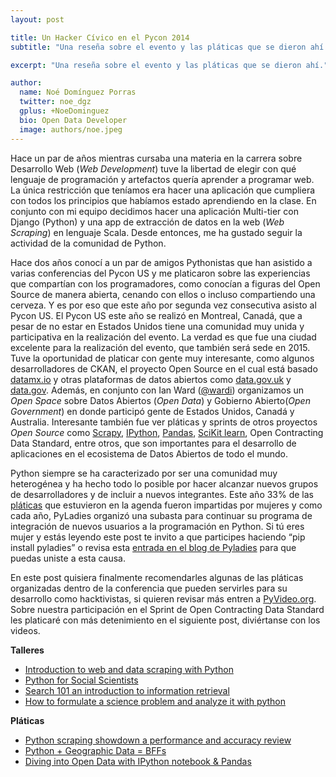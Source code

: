 ```yaml
---
layout: post

title: Un Hacker Cívico en el Pycon 2014
subtitle: "Una reseña sobre el evento y las pláticas que se dieron ahí."

excerpt: "Una reseña sobre el evento y las pláticas que se dieron ahí."

author:
  name: Noé Domínguez Porras
  twitter: noe_dgz
  gplus: +NoeDominguez
  bio: Open Data Developer
  image: authors/noe.jpeg
---
```


Hace un par de años mientras cursaba una materia en la carrera sobre Desarrollo Web (*Web Development*) 
tuve la libertad de elegir con qué lenguaje de programación y artefactos quería aprender a programar 
web. La única restricción que teníamos era hacer una aplicación que cumpliera con todos los principios 
que habíamos estado aprendiendo en la clase. En conjunto con mi equipo decidimos hacer una aplicación 
Multi-tier con Django (Python) y una app de extracción de datos en la web (*Web Scraping*) en lenguaje Scala. 
Desde entonces, me ha gustado seguir la actividad de la comunidad de Python.

Hace dos años conocí a un par de amigos Pythonistas que han asistido a varias conferencias del Pycon US 
y me platicaron sobre las experiencias que compartían con los programadores, como conocían a figuras del 
Open Source de manera abierta, cenando con ellos o incluso compartiendo una cerveza. Y es por eso que este año por segunda vez consecutiva asisto al Pycon US.
El Pycon US este año se realizó en Montreal, Canadá, que a pesar de no estar en Estados Unidos tiene una 
comunidad muy unida y participativa en la realización del evento. La verdad es que fue una ciudad excelente 
para la realización del evento, que también será sede en 2015. Tuve la oportunidad de platicar con gente muy 
interesante, como algunos desarrolladores de CKAN, el proyecto Open Source en el cual está basado [datamx.io](http://datamx.io/) y 
otras plataformas de datos abiertos como [data.gov.uk](http://data.gov.uk/) y [data.gov](https://www.data.gov/). Además, en conjunto con Ian Ward ([@wardi](http://twitter.com/wardi)) 
organizamos un *Open Space* sobre Datos Abiertos (*Open Data*) y Gobierno Abierto(*Open Government*) en donde participó gente de Estados Unidos, Canadá 
y Australia. Interesante también fue ver pláticas y sprints de otros proyectos *Open Source* como [Scrapy](http://scrapy.org), [IPython](http://ipython.org/), 
[Pandas](http://pandas.pydata.org/), [SciKit learn](http://scikit-learn.org/), Open Contracting Data Standard, entre otros, que son importantes para el desarrollo de 
aplicaciones en el ecosistema de Datos Abiertos de todo el mundo.

Python siempre se ha caracterizado por ser una comunidad muy heterogénea y ha hecho todo lo posible por hacer 
alcanzar nuevos grupos de desarrolladores y de incluir a nuevos integrantes. Este año 33% de las [pláticas](http://www.pyvideo.org) que 
estuvieron en la agenda fueron impartidas por mujeres y como cada año, PyLadies organizó una subasta para continuar 
su programa de integración de nuevos usuarios a la programación en Python. Si tú eres mujer y estás leyendo este post 
te invito a que participes haciendo “pip install pyladies” o revisa esta [entrada en el blog de Pyladies](http://www.pyladies.com/blog/pip-install-pyladies/) 
para que puedas uniste a esta causa. 

En este post quisiera finalmente recomendarles algunas de las pláticas organizadas dentro de la conferencia 
que pueden servirles para su desarrollo como hacktivistas, si quieren revisar más entren a [PyVideo.org](http://www.pyvideo.org/). 
Sobre nuestra participación en el Sprint de Open Contracting Data Standard les platicaré con más detenimiento 
en el siguiente post, diviértanse con los videos. 


**Talleres**
* [Introduction to web and data scraping with Python](http://pyvideo.org/video/2592/introduction-to-web-and-data-scraping-with-pyt)
* [Python for Social Scientists](http://pyvideo.org/video/2690/python-for-social-scientists)
* [Search 101 an introduction to information retrieval](http://pyvideo.org/video/2639/search-101-an-introduction-to-information-retrie)
* [How to formulate a science problem and analyze it with python](http://pyvideo.org/video/2563/how-to-formulate-a-science-problem-and-analyze)


**Pláticas**
* [Python scraping showdown a performance and accuracy review](http://pyvideo.org/video/2593/python-scraping-showdown-a-performance-and-accur)
* [Python + Geographic Data = BFFs](http://pyvideo.org/video/2605/python-geographic-data-bffs)
* [Diving into Open Data with IPython notebook & Pandas](http://pyvideo.org/video/2657/diving-into-open-data-with-ipython-notebook-pan-0)
